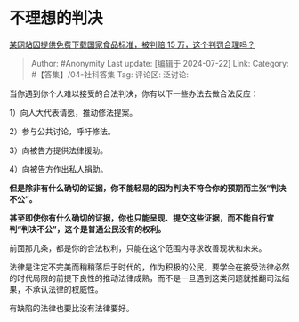 # 不理想的判决
[某网站因提供免费下载国家食品标准，被判赔 15 万，这个判罚合理吗？](https://www.zhihu.com/question/661943653/answer/3570170797)

> Author: #Anonymity
> Last update: [编辑于 2024-07-22]
> Link:
> Category: #【答集】/04-社科答集 
> Tag: 
> 评论区:
> 泛讨论:

当你遇到你个人难以接受的合法判决，你有以下一些办法去做合法反应：

1）向人大代表请愿，推动修法提案。

2）参与公共讨论，呼吁修法。

3）向被告方提供法律援助。

4）向被告方作出私人捐助。

**但是除非有什么确切的证据，你不能轻易的因为判决不符合你的预期而主张“判决不公”。**

**甚至即使你有什么确切的证据，你也只能呈现、提交这些证据，而不能自行宣判“判决不公”，这个是普通公民没有的权利。**

前面那几条，都是你的合法权利，只能在这个范围内寻求改善现状和未来。

法律是注定不完美而稍稍落后于时代的，作为积极的公民，要学会在接受法律必然的时代局限的前提下良性的推动法律成熟，而不是一旦遇到这类问题就推翻司法结果，不承认法律的权威性。

有缺陷的法律也要比没有法律要好。